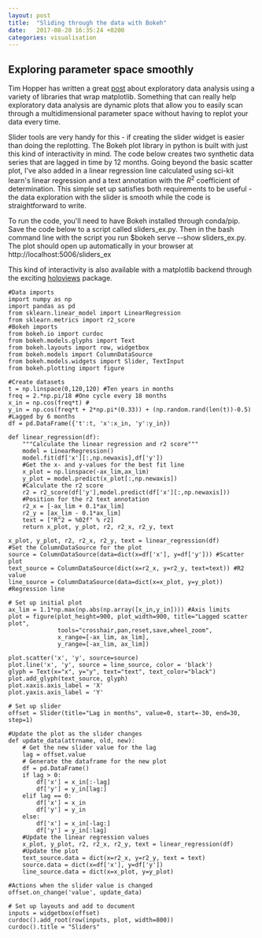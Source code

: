 ```yaml
---
layout: post
title:  "Sliding through the data with Bokeh"
date:   2017-08-20 16:35:24 +0200
categories: visualisation
---
```

<script type="text/javascript" async
  src="https://cdn.mathjax.org/mathjax/latest/MathJax.js?config=TeX-MML-AM_CHTML">
</script>

## Exploring parameter space smoothly
Tim Hopper has written a great [post](http://pythonplot.com/) about exploratory data analysis using a
variety of libraries that wrap matplotlib. Something that can really help exploratory
data analysis are dynamic plots that allow you to easily scan through a multidimensional
parameter space without having to replot your data every time.  

Slider tools are very handy for this - if creating the slider widget is easier than
doing the replotting.  The Bokeh plot library in python is built with just this
kind of interactivity in mind.  The code below creates two synthetic data series
that are lagged in time by 12 months.  Going beyond the basic scatter plot, I've
also added in a linear regression line calculated using sci-kit learn's linear regression
and a text annotation with the $R^{2}$ coefficient of determination. This simple
set up satisfies both requirements to be useful - the data exploration with the
slider is smooth while the code is straightforward to write.

To run the code, you'll need to have Bokeh installed through conda/pip.
Save the code below to a script called sliders_ex.py.  Then
in the bash command line with the script you run $bokeh serve --show sliders_ex.py.  The plot should
open up automatically in your browser at http://localhost:5006/sliders_ex

This kind of interactivity is also available with a matplotlib backend through the
exciting [holoviews](holoviews.org) package.
```
#Data imports
import numpy as np
import pandas as pd
from sklearn.linear_model import LinearRegression
from sklearn.metrics import r2_score
#Bokeh imports
from bokeh.io import curdoc
from bokeh.models.glyphs import Text
from bokeh.layouts import row, widgetbox
from bokeh.models import ColumnDataSource
from bokeh.models.widgets import Slider, TextInput
from bokeh.plotting import figure

#Create datasets
t = np.linspace(0,120,120) #Ten years in months
freq = 2.*np.pi/18 #One cycle every 18 months
x_in = np.cos(freq*t) #
y_in = np.cos(freq*t + 2*np.pi*(0.33)) + (np.random.rand(len(t))-0.5) #Lagged by 6 months
df = pd.DataFrame({'t':t, 'x':x_in, 'y':y_in})

def linear_regression(df):
    """Calculate the linear regression and r2 score"""
    model = LinearRegression()
    model.fit(df['x'][:,np.newaxis],df['y'])
    #Get the x- and y-values for the best fit line
    x_plot = np.linspace(-ax_lim,ax_lim)
    y_plot = model.predict(x_plot[:,np.newaxis])
    #Calculate the r2 score
    r2 = r2_score(df['y'],model.predict(df['x'][:,np.newaxis]))
    #Position for the r2 text annotation
    r2_x = [-ax_lim + 0.1*ax_lim]
    r2_y = [ax_lim - 0.1*ax_lim]
    text = ["R^2 = %02f" % r2]
    return x_plot, y_plot, r2, r2_x, r2_y, text

x_plot, y_plot, r2, r2_x, r2_y, text = linear_regression(df)
#Set the ColumnDataSource for the plot
source = ColumnDataSource(data=dict(x=df['x'], y=df['y'])) #Scatter plot
text_source = ColumnDataSource(dict(x=r2_x, y=r2_y, text=text)) #R2 value
line_source = ColumnDataSource(data=dict(x=x_plot, y=y_plot)) #Regression line

# Set up initial plot
ax_lim = 1.1*np.max(np.abs(np.array([x_in,y_in]))) #Axis limits
plot = figure(plot_height=900, plot_width=900, title="Lagged scatter plot",
              tools="crosshair,pan,reset,save,wheel_zoom",
              x_range=[-ax_lim, ax_lim],
              y_range=[-ax_lim, ax_lim])

plot.scatter('x', 'y', source=source)
plot.line('x', 'y', source = line_source, color = 'black')
glyph = Text(x="x", y="y", text="text", text_color="black")
plot.add_glyph(text_source, glyph)
plot.xaxis.axis_label = 'X'
plot.yaxis.axis_label = 'Y'

# Set up slider
offset = Slider(title="Lag in months", value=0, start=-30, end=30, step=1)

#Update the plot as the slider changes
def update_data(attrname, old, new):
    # Get the new slider value for the lag
    lag = offset.value
    # Generate the dataframe for the new plot
    df = pd.DataFrame()
    if lag > 0:
        df['x'] = x_in[:-lag]
        df['y'] = y_in[lag:]
    elif lag == 0:
        df['x'] = x_in
        df['y'] = y_in
    else:
        df['x'] = x_in[-lag:]
        df['y'] = y_in[:lag]
    #Update the linear regression values
    x_plot, y_plot, r2, r2_x, r2_y, text = linear_regression(df)
    #Update the plot
    text_source.data = dict(x=r2_x, y=r2_y, text = text)
    source.data = dict(x=df['x'], y=df['y'])
    line_source.data = dict(x=x_plot, y=y_plot)

#Actions when the slider value is changed
offset.on_change('value', update_data)

# Set up layouts and add to document
inputs = widgetbox(offset)
curdoc().add_root(row(inputs, plot, width=800))
curdoc().title = "Sliders"
```
